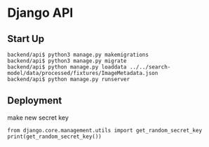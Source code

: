 # Django API 


## Start Up

    backend/api$ python3 manage.py makemigrations
    backend/api$ python3 manage.py migrate
    backend/api$ python manage.py loaddata ../../search-model/data/processed/fixtures/ImageMetadata.json
    backend/api$ python manage.py runserver

## Deployment

make new secret key

    from django.core.management.utils import get_random_secret_key
    print(get_random_secret_key())
